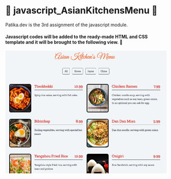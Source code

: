 # 🔮 javascript_AsianKitchensMenu 🔮

Patika.dev is the 3rd assignment of the javascript module. 
#### Javascript codes will be added to the ready-made HTML and CSS template and it will be brought to the following view. 🔮

![alt text](https://github.com/ipekserttas99/javascript_AsianKitchensMenu/blob/main/ss.png)
